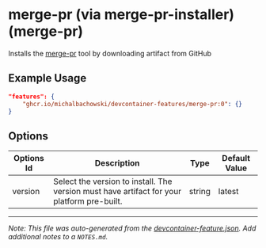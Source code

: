 
# merge-pr (via merge-pr-installer) (merge-pr)

Installs the [merge-pr](https://github.com/wireapp/merge-pr) tool by downloading artifact from GitHub

## Example Usage

```json
"features": {
    "ghcr.io/michalbachowski/devcontainer-features/merge-pr:0": {}
}
```

## Options

| Options Id | Description | Type | Default Value |
|-----|-----|-----|-----|
| version | Select the version to install. The version must have artifact for your platform pre-built. | string | latest |



---

_Note: This file was auto-generated from the [devcontainer-feature.json](https://github.com/michalbachowski/devcontainer-features/blob/main/src/merge-pr/devcontainer-feature.json).  Add additional notes to a `NOTES.md`._
